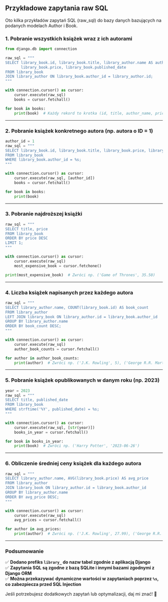 

## Przykładowe zapytania raw SQL

Oto kilka przykładów zapytań SQL (raw_sql) do bazy danych bazujących na podanych modelach Author i Book.

### **1. Pobranie wszystkich książek wraz z ich autorami**
```python
from django.db import connection

raw_sql = """
SELECT library_book.id, library_book.title, library_author.name AS author_name, 
       library_book.price, library_book.published_date
FROM library_book
JOIN library_author ON library_book.author_id = library_author.id;
"""

with connection.cursor() as cursor:
    cursor.execute(raw_sql)
    books = cursor.fetchall()

for book in books:
    print(book)  # Każdy rekord to krotka (id, title, author_name, price, published_date)
```

---

### **2. Pobranie książek konkretnego autora (np. autora o ID = 1)**
```python
author_id = 1
raw_sql = """
SELECT library_book.id, library_book.title, library_book.price, library_book.published_date
FROM library_book
WHERE library_book.author_id = %s;
"""

with connection.cursor() as cursor:
    cursor.execute(raw_sql, [author_id])
    books = cursor.fetchall()

for book in books:
    print(book)
```

---

### **3. Pobranie najdroższej książki**
```python
raw_sql = """
SELECT title, price
FROM library_book
ORDER BY price DESC
LIMIT 1;
"""

with connection.cursor() as cursor:
    cursor.execute(raw_sql)
    most_expensive_book = cursor.fetchone()

print(most_expensive_book)  # Zwróci np. ('Game of Thrones', 35.50)
```

---

### **4. Liczba książek napisanych przez każdego autora**
```python
raw_sql = """
SELECT library_author.name, COUNT(library_book.id) AS book_count
FROM library_author
LEFT JOIN library_book ON library_author.id = library_book.author_id
GROUP BY library_author.name
ORDER BY book_count DESC;
"""

with connection.cursor() as cursor:
    cursor.execute(raw_sql)
    author_book_counts = cursor.fetchall()

for author in author_book_counts:
    print(author)  # Zwróci np. ('J.K. Rowling', 5), ('George R.R. Martin', 3)
```

---

### **5. Pobranie książek opublikowanych w danym roku (np. 2023)**
```python
year = 2023
raw_sql = """
SELECT title, published_date
FROM library_book
WHERE strftime('%Y', published_date) = %s;
"""

with connection.cursor() as cursor:
    cursor.execute(raw_sql, [str(year)])
    books_in_year = cursor.fetchall()

for book in books_in_year:
    print(book)  # Zwróci np. ('Harry Potter', '2023-06-26')
```

---

### **6. Obliczenie średniej ceny książek dla każdego autora**
```python
raw_sql = """
SELECT library_author.name, AVG(library_book.price) AS avg_price
FROM library_author
JOIN library_book ON library_author.id = library_book.author_id
GROUP BY library_author.name
ORDER BY avg_price DESC;
"""

with connection.cursor() as cursor:
    cursor.execute(raw_sql)
    avg_prices = cursor.fetchall()

for author in avg_prices:
    print(author)  # Zwróci np. ('J.K. Rowling', 27.99), ('George R.R. Martin', 30.50)
```

---

### **Podsumowanie**
✅ **Dodano prefiks `library_` do nazw tabel zgodnie z aplikacją Django**  
✅ **Zapytania SQL są zgodne z bazą SQLite i innymi bazami zgodnymi z Django ORM**  
✅ **Można przekazywać dynamiczne wartości w zapytaniach poprzez `%s`, co zabezpiecza przed SQL Injection**  

Jeśli potrzebujesz dodatkowych zapytań lub optymalizacji, daj mi znać! 🚀
